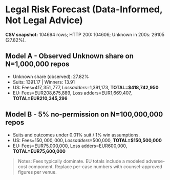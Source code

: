 ﻿# Legal Risk Forecast (Data-Informed, Not Legal Advice)

**CSV snapshot:** 104694 rows; HTTP 200: 104606; Unknown in 200s: 29105 (27.82%).

## Model A - Observed Unknown share on N=1,000,000 repos
- Unknown share (observed): 27.82%
- Suits: 1391.17 | Winners: 13.91
- US: Fees=$417,351,777, Loss adders=$1,391,173, **TOTAL=$418,742,950**
- EU: Fees=EUR208,675,889, Loss adders=EUR1,669,407, **TOTAL=EUR210,345,296**

## Model B - 5% no-permission on N=100,000,000 repos
- Suits and outcomes under 0.01% suit / 1% win assumptions.
- US: Fees=$150,000,000, Loss adders=$500,000, **TOTAL=$150,500,000**
- EU: Fees=EUR75,000,000, Loss adders=EUR600,000, **TOTAL=EUR75,600,000**

> Notes: Fees typically dominate. EU totals include a modeled adverse-cost component. Replace per-case numbers with counsel-approved figures per venue.

